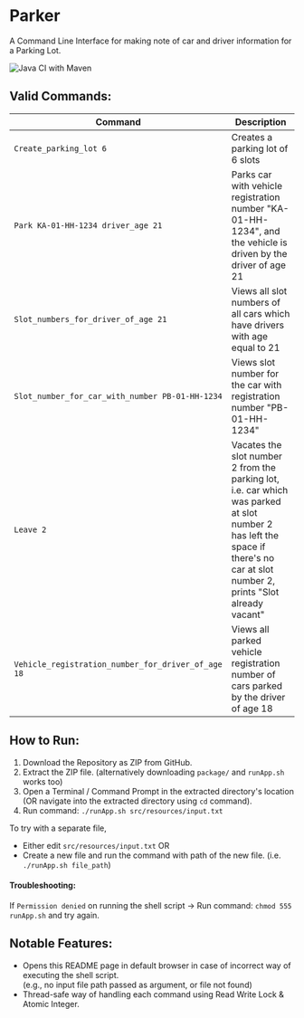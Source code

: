 # Parker
A Command Line Interface for making note of car and driver information for a Parking Lot.

![Java CI with Maven](https://github.com/lovlin-thakkar/Parker/workflows/Java%20CI%20with%20Maven/badge.svg)

## Valid Commands:

| Command  | Description |
| ------------- | ------------- |
| `Create_parking_lot 6` | Creates a parking lot of 6 slots  |
| `Park KA-01-HH-1234 driver_age 21`  | Parks car with vehicle registration number "KA-01-HH-1234", and the vehicle is driven by the driver of age 21  |
| `Slot_numbers_for_driver_of_age 21` | Views all slot numbers of all cars which have drivers with age equal to 21  |
| `Slot_number_for_car_with_number PB-01-HH-1234` | Views slot number for the car with registration number "PB-01-HH-1234"  |
| `Leave 2` | Vacates the slot number 2 from the parking lot, i.e. car which was parked at slot number 2 has left the space if there's no car at slot number 2, prints "Slot already vacant"  |
| `Vehicle_registration_number_for_driver_of_age 18` | Views all parked vehicle registration number of cars parked by the driver of age 18  |


## How to Run:
1. Download the Repository as ZIP from GitHub. 
2. Extract the ZIP file. (alternatively downloading `package/` and `runApp.sh` works too)
3. Open a Terminal / Command Prompt in the extracted directory's location (OR navigate into the extracted directory using `cd` command).
4. Run command: `./runApp.sh src/resources/input.txt`

To try with a separate file, 
- Either edit `src/resources/input.txt` OR 
- Create a new file and run the command with path of the new file. (i.e. `./runApp.sh file_path`)

#### Troubleshooting:
If `Permission denied` on running the shell script -> Run command: `chmod 555 runApp.sh` and try again.

## Notable Features:
- Opens this README page in default browser in case of incorrect way of executing the shell script. 
<br/>(e.g., no input file path passed as argument, or file not found)
- Thread-safe way of handling each command using Read Write Lock & Atomic Integer.
